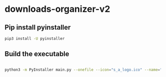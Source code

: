 # downloads-organizer-v2

## Pip install pyinstaller

```bash
pip3 install -U pyinstaller
```

## Build the executable

```bash

python3 -m PyInstaller main.py --onefile --icon="s_a_logo.ico" --name="Downloads Organizer"

```